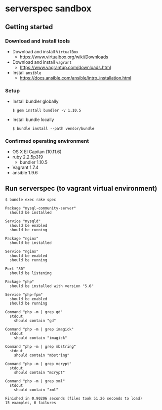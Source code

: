 # serverspec sandbox

## Getting started
### Download and install tools
- Download and install `VirtualBox`
  - https://www.virtualbox.org/wiki/Downloads
- Download and install `vagrant`
  - https://www.vagrantup.com/downloads.html
- Install `ansible`
  - https://docs.ansible.com/ansible/intro_installation.html

### Setup
- Install bundler globally
  ```
  $ gem install bundler -v 1.10.5  
  ```
- Install bundle locally
  ```
  $ bundle install --path vendor/bundle
  ```

### Confirmed operating environment
- OS X El Capitan (10.11.6)
- ruby 2.2.5p319
  - bundler 1.10.5
- Vagrant 1.7.4
- ansible 1.9.6

## Run serverspec (to vagrant virtual environment)
```
$ bundle exec rake spec

Package "mysql-community-server"
  should be installed

Service "mysqld"
  should be enabled
  should be running

Package "nginx"
  should be installed

Service "nginx"
  should be enabled
  should be running

Port "80"
  should be listening

Package "php"
  should be installed with version "5.6"

Service "php-fpm"
  should be enabled
  should be running

Command "php -m | grep gd"
  stdout
    should contain "gd"

Command "php -m | grep imagick"
  stdout
    should contain "imagick"

Command "php -m | grep mbstring"
  stdout
    should contain "mbstring"

Command "php -m | grep mcrypt"
  stdout
    should contain "mcrypt"

Command "php -m | grep xml"
  stdout
    should contain "xml"

Finished in 0.90206 seconds (files took 51.26 seconds to load)
15 examples, 0 failures
```
